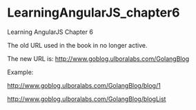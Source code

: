 # LearningAngularJS_chapter6
Learning AngularJS Chapter 6

The old URL used in the book in no longer active.

The new URL is: http://www.goblog.ulboralabs.com/GolangBlog

Example: 

http://www.goblog.ulboralabs.com/GolangBlog/blog/1

http://www.goblog.ulboralabs.com/GolangBlog/blogList
